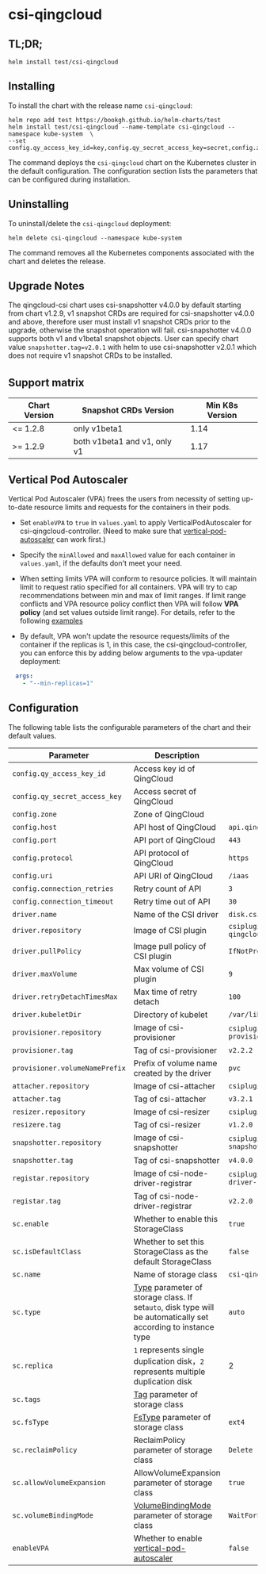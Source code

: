 # csi-qingcloud

## TL;DR;

```console
helm install test/csi-qingcloud
```

## Installing

To install the chart with the release name `csi-qingcloud`:

```console
helm repo add test https://bookgh.github.io/helm-charts/test
helm install test/csi-qingcloud --name-template csi-qingcloud --namespace kube-system  \
--set config.qy_access_key_id=key,config.qy_secret_access_key=secret,config.zone=zone
```

The command deploys the `csi-qingcloud` chart on the Kubernetes cluster in the default configuration. The configuration section lists the parameters that can be configured during installation.

## Uninstalling

To uninstall/delete the `csi-qingcloud` deployment:

```console
helm delete csi-qingcloud --namespace kube-system
```

The command removes all the Kubernetes components associated with the chart and deletes the release.

## Upgrade Notes
The qingcloud-csi chart uses csi-snapshotter v4.0.0 by default starting from chart v1.2.9, v1 snapshot CRDs are required for csi-snapshotter v4.0.0 and above, therefore user must install v1 snapshot CRDs prior to the upgrade, otherwise the snapshot operation will fail.
csi-snapshotter v4.0.0 supports both v1 and v1beta1 snapshot objects.
User can specify chart value `snapshotter.tag=v2.0.1` with helm to use csi-snapshotter v2.0.1 which does not require v1 snapshot CRDs to be installed.

## Support matrix　

Chart Version | Snapshot CRDs Version | Min K8s Version 
--- | --- | --- 
 &lt;= 1.2.8 | only v1beta1 | 1.14 
 &gt;= 1.2.9 | both v1beta1 and v1, only v1 | 1.17 

## Vertical Pod Autoscaler
Vertical Pod Autoscaler (VPA) frees the users from necessity of setting up-to-date resource limits and requests for the containers in their pods.

- Set `enableVPA` to `true` in ` values.yaml ` to apply VerticalPodAutoscaler for csi-qingcloud-controller. (Need to make sure that [vertical-pod-autoscaler](https://github.com/kubernetes/autoscaler/tree/master/vertical-pod-autoscaler) can work first.)

- Specify the `minAllowed` and `maxAllowed` value for each container in `values.yaml`, if the defaults don't meet your need.

- When setting limits VPA will conform to resource policies. It will maintain limit to request ratio specified for all containers. VPA will try to cap recommendations between min and max of limit ranges. If limit range conflicts and VPA resource policy conflict then VPA will follow **VPA policy** (and set values outside limit range).
  For details, refer to the following [examples](https://github.com/kubernetes/autoscaler/tree/master/vertical-pod-autoscaler#examples)


- By default, VPA won't update the resource requests/limits of the container if the replicas is 1, in this case, the csi-qingcloud-controller, you can enforce this by adding below arguments to the vpa-updater deployment:
```yaml
  args:
    - "--min-replicas=1"
```

## Configuration

The following table lists the configurable parameters of the chart and their default values.

Parameter | Description | Default
--- | --- | ---
`config.qy_access_key_id` | Access key id of QingCloud | 
`config.qy_secret_access_key` | Access secret of QingCloud | 
`config.zone` | Zone of QingCloud | 
`config.host` | API host of QingCloud | `api.qingcloud.com`
`config.port` | API port of QingCloud | `443`
`config.protocol` | API protocol of QingCloud | `https`
`config.uri` | API URI of QingCloud | `/iaas`
`config.connection_retries` | Retry count of API| `3`
`config.connection_timeout` | Retry time out of API| `30`
`driver.name` | Name of the CSI driver | `disk.csi.qingcloud.com`
`driver.repository` | Image of CSI plugin| `csiplugin/csi-qingcloud`
`driver.pullPolicy` | Image pull policy of CSI plugin | `IfNotPresent`
`driver.maxVolume` | Max volume of CSI plugin | `9`
`driver.retryDetachTimesMax` | Max time of retry detach | `100`
`driver.kubeletDir` | Directory of kubelet | `/var/lib/kubelet`
`provisioner.repository` | Image of csi-provisioner | `csiplugin/csi-provisioner`
`provisioner.tag` | Tag of csi-provisioner | `v2.2.2`
`provisioner.volumeNamePrefix` | Prefix of volume name created by the driver | `pvc`
`attacher.repository` | Image of csi-attacher | `csiplugin/csi-attacher`
`attacher.tag` | Tag of csi-attacher | `v3.2.1`
`resizer.repository` | Image of csi-resizer | `csiplugin/csi-resizer`
`resizere.tag` | Tag of csi-resizer | `v1.2.0`
`snapshotter.repository` | Image of csi-snapshotter | `csiplugin/csi-snapshotter`
`snapshotter.tag` | Tag of csi-snapshotter | `v4.0.0`
`registar.repository` | Image of csi-node-driver-registrar| `csiplugin/csi-node-driver-registrar`
`registar.tag` | Tag of csi-node-driver-registrar | `v2.2.0`
`sc.enable` | Whether to enable this StorageClass | `true`
`sc.isDefaultClass` | Whether to set this StorageClass as the default StorageClass | `false`
`sc.name` | Name of storage class | `csi-qingcloud`
`sc.type` | [Type](https://github.com/yunify/qingcloud-csi/blob/master/docs/user-guide.md#type-maxsize-minsize-stepsize) parameter of storage class. If set`auto`, disk type will be automatically set according to instance type| `auto`
`sc.replica` | `1` represents single duplication disk，`2` represents multiple duplication disk | 2
`sc.tags` | [Tag](https://github.com/yunify/qingcloud-csi/blob/master/docs/user-guide.md#tags) parameter of storage class | 
`sc.fsType` | [FsType](https://github.com/yunify/qingcloud-csi/blob/master/docs/user-guide.md#fstype) parameter of storage class | `ext4`
`sc.reclaimPolicy` | ReclaimPolicy parameter of storage class | `Delete`
`sc.allowVolumeExpansion` | AllowVolumeExpansion parameter of storage class | `true`
`sc.volumeBindingMode` | [VolumeBindingMode](https://github.com/yunify/qingcloud-csi/blob/master/docs/user-guide.md#topology-awareness) parameter of storage class | `WaitForFirstConsumer`
`enableVPA` | Whether to enable [vertical-pod-autoscaler](https://github.com/kubernetes/autoscaler/tree/master/vertical-pod-autoscaler) | `false`
